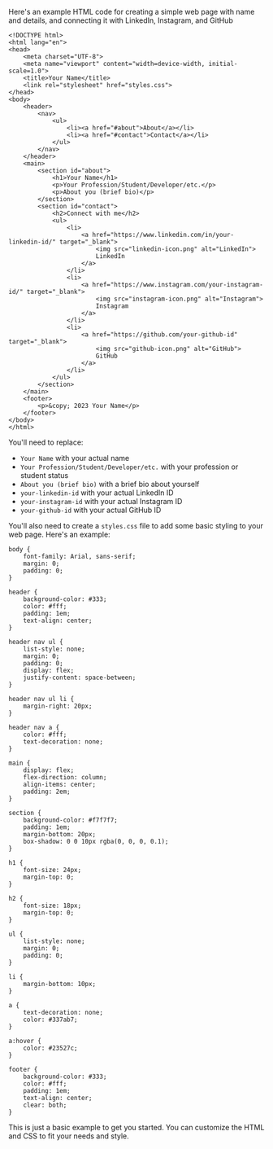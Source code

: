 Here's an example HTML code for creating a simple web page with name and details, and connecting it with LinkedIn, Instagram, and GitHub


 
```
<!DOCTYPE html>
<html lang="en">
<head>
    <meta charset="UTF-8">
    <meta name="viewport" content="width=device-width, initial-scale=1.0">
    <title>Your Name</title>
    <link rel="stylesheet" href="styles.css">
</head>
<body>
    <header>
        <nav>
            <ul>
                <li><a href="#about">About</a></li>
                <li><a href="#contact">Contact</a></li>
            </ul>
        </nav>
    </header>
    <main>
        <section id="about">
            <h1>Your Name</h1>
            <p>Your Profession/Student/Developer/etc.</p>
            <p>About you (brief bio)</p>
        </section>
        <section id="contact">
            <h2>Connect with me</h2>
            <ul>
                <li>
                    <a href="https://www.linkedin.com/in/your-linkedin-id/" target="_blank">
                        <img src="linkedin-icon.png" alt="LinkedIn">
                        LinkedIn
                    </a>
                </li>
                <li>
                    <a href="https://www.instagram.com/your-instagram-id/" target="_blank">
                        <img src="instagram-icon.png" alt="Instagram">
                        Instagram
                    </a>
                </li>
                <li>
                    <a href="https://github.com/your-github-id" target="_blank">
                        <img src="github-icon.png" alt="GitHub">
                        GitHub
                    </a>
                </li>
            </ul>
        </section>
    </main>
    <footer>
        <p>&copy; 2023 Your Name</p>
    </footer>
</body>
</html>
```

You'll need to replace:

- `Your Name` with your actual name
- `Your Profession/Student/Developer/etc.` with your profession or student status
- `About you (brief bio)` with a brief bio about yourself
- `your-linkedin-id` with your actual LinkedIn ID
- `your-instagram-id` with your actual Instagram ID
- `your-github-id` with your actual GitHub ID

You'll also need to create a `styles.css` file to add some basic styling to your web page. Here's an example:

```
body {
    font-family: Arial, sans-serif;
    margin: 0;
    padding: 0;
}

header {
    background-color: #333;
    color: #fff;
    padding: 1em;
    text-align: center;
}

header nav ul {
    list-style: none;
    margin: 0;
    padding: 0;
    display: flex;
    justify-content: space-between;
}

header nav ul li {
    margin-right: 20px;
}

header nav a {
    color: #fff;
    text-decoration: none;
}

main {
    display: flex;
    flex-direction: column;
    align-items: center;
    padding: 2em;
}

section {
    background-color: #f7f7f7;
    padding: 1em;
    margin-bottom: 20px;
    box-shadow: 0 0 10px rgba(0, 0, 0, 0.1);
}

h1 {
    font-size: 24px;
    margin-top: 0;
}

h2 {
    font-size: 18px;
    margin-top: 0;
}

ul {
    list-style: none;
    margin: 0;
    padding: 0;
}

li {
    margin-bottom: 10px;
}

a {
    text-decoration: none;
    color: #337ab7;
}

a:hover {
    color: #23527c;
}

footer {
    background-color: #333;
    color: #fff;
    padding: 1em;
    text-align: center;
    clear: both;
}
```

This is just a basic example to get you started. You can customize the HTML and CSS to fit your needs and style.
